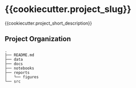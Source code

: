 {{cookiecutter.project_slug}}
==============================

{{cookiecutter.project_short_description}}

Project Organization
--------------------

    .
    ├── README.md
    ├── data
    ├── docs
    ├── notebooks
    ├── reports
    │   └── figures
    └── src
